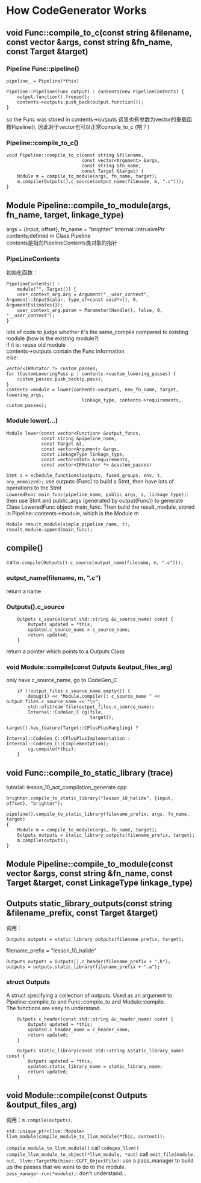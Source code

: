 # How CodeGenerator Works
## void Func::compile_to_c(const string &filename, const vector<Argument> &args, const string &fn_name, const Target &target)

### Pipeline Func::pipeline()
`pipeline_ = Pipeline(*this)`   
```
Pipeline::Pipeline(Func output) : contents(new PipelineContents) {
    output.function().freeze();
    contents->outputs.push_back(output.function());
}
```
so the Func was stored in contents->outputs 
这里也有参数为vector<Func>的重载函数Pipeline(), 因此对于vector<Func>也可以正常compile_to_c (吧？)   

### Pipeline::compile_to_c()
```
void Pipeline::compile_to_c(const string &filename,
                            const vector<Argument> &args,
                            const string &fn_name,
                            const Target &target) {
    Module m = compile_to_module(args, fn_name, target);
    m.compile(Outputs().c_source(output_name(filename, m, ".c")));
}
```

## Module Pipeline::compile_to_module(args, fn_name, target, linkage_type)
args = {input, offset}, fn_name = "brighter"
Internal::IntrusivePtr<PipelineContents> contents;defined in Class Pipeline   
contents是指向PipelineContents类对象的指针  

### PipeLineContents
初始化函数：
```
PipelineContents() :
    module("", Target()) {
    user_context_arg.arg = Argument("__user_context", Argument::InputScalar, type_of<const void*>(), 0, ArgumentEstimates{});
    user_context_arg.param = Parameter(Handle(), false, 0, "__user_context");
}
```    

lots of code to judge whether it's the same_compile compared to existing module (how is the existing module?)   
if it is: reuse old module  
    contents->outputs contain the Func information  
else:
```
vector<IRMutator *> custom_passes;
for (CustomLoweringPass p : contents->custom_lowering_passes) {
    custom_passes.push_back(p.pass);
}
contents->module = lower(contents->outputs, new_fn_name, target, lowering_args,
                            linkage_type, contents->requirements, custom_passes);
```

### Module lower(...)
```
Module lower(const vector<Function> &output_funcs,
             const string &pipeline_name,
             const Target &t,
             const vector<Argument> &args,
             const LinkageType linkage_type,
             const vector<Stmt> &requirements,
             const vector<IRMutator *> &custom_passes)
```
`Stmt s = schedule_functions(outputs, fused_groups, env, t, any_memoized);` use outputs (Func) to build a Stmt, then have lots of operations to the Stmt  
`LoweredFunc main_func(pipeline_name, public_args, s, linkage_type);`: then use Stmt and public_args (generated by output(Func)) to generate Class LoweredFunc object: main_func. Then build the result_module, stored in Pipeline::contents->module, which is the Module m 
```
Module result_module(simple_pipeline_name, t);
result_module.append(main_func);
```


## compile()
call:`m.compile(Outputs().c_source(output_name(filename, m, ".c")));`

### output_name(filename, m, ".c")
return a name   

### Outputs().c_source
```
    Outputs c_source(const std::string &c_source_name) const {
        Outputs updated = *this;
        updated.c_source_name = c_source_name;
        return updated;
    }
```
return a pointer which points to a Outputs Class

### void Module::compile(const Outputs &output_files_arg)
only have c_source_name, go to CodeGen_C    
```
    if (!output_files.c_source_name.empty()) {
        debug(1) << "Module.compile(): c_source_name " << output_files.c_source_name << "\n";
        std::ofstream file(output_files.c_source_name);
        Internal::CodeGen_C cg(file,
                               target(),
                               target().has_feature(Target::CPlusPlusMangling) ?
                               Internal::CodeGen_C::CPlusPlusImplementation : Internal::CodeGen_C::CImplementation);
        cg.compile(*this);
    }
```
















## void Func::compile_to_static_library (trace)
tutorial: lesson_10_aot_compilation_generate.cpp
```
brighter.compile_to_static_library("lesson_10_halide", {input, offset}, "brighter");    
```

```
pipeline().compile_to_static_library(filename_prefix, args, fn_name, target)    
{
    Module m = compile_to_module(args, fn_name, target);
    Outputs outputs = static_library_outputs(filename_prefix, target);
    m.compile(outputs);    
}
```

## Module Pipeline::compile_to_module(const vector<Argument> &args, const string &fn_name, const Target &target, const LinkageType linkage_type)


## Outputs static_library_outputs(const string &filename_prefix, const Target &target)
调用：  
```
Outputs outputs = static_library_outputs(filename_prefix, target);
```
filename_prefix = "lesson_10_halide"    

```
Outputs outputs = Outputs().c_header(filename_prefix + ".h");
outputs = outputs.static_library(filename_prefix + ".a");
```

### struct Outputs
A struct specifying a collection of outputs. Used as an argument to Pipeline::compile_to and Func::compile_to and Module::compile.  
    The functions are easy to understand.   
```
    Outputs c_header(const std::string &c_header_name) const {
        Outputs updated = *this;
        updated.c_header_name = c_header_name;
        return updated;
    }
```
```
    Outputs static_library(const std::string &static_library_name) const {
        Outputs updated = *this;
        updated.static_library_name = static_library_name;
        return updated;
    }
```

## void Module::compile(const Outputs &output_files_arg)    
调用：`m.compile(outputs);`     
```
std::unique_ptr<llvm::Module> llvm_module(compile_module_to_llvm_module(*this, context));
```
`compile_module_to_llvm_module()` call `codegen_llvm()`
`compile_llvm_module_to_object(*llvm_module, *out)` call `emit_file(module, out, llvm::TargetMachine::CGFT_ObjectFile)`: use a pass_manager to build up the passes that we want to do to the module.    
`pass_manager.run(*module);`: don't understand...   



